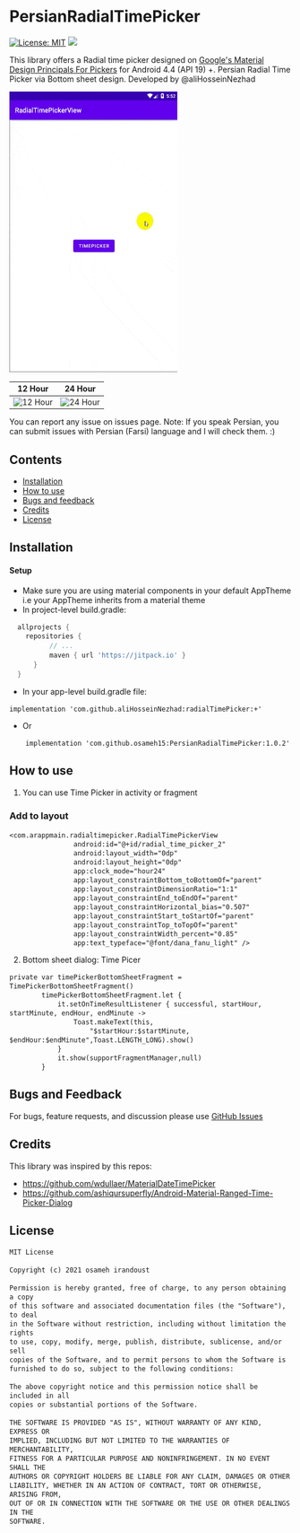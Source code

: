 # PersianRadialTimePicker
[![License: MIT](https://img.shields.io/badge/License-MIT-green.svg)](https://opensource.org/licenses/MIT)
[![](https://jitpack.io/v/osameh15/PersianRadialTimePicker.svg)](https://jitpack.io/#osameh15/PersianRadialTimePicker)

This library offers a Radial time picker designed on [Google's Material Design Principals For Pickers](http://www.google.com/design/spec/components/pickers.html) for Android 4.4 (API 19) +.
Persian Radial Time Picker via Bottom sheet design. Developed by @aliHosseinNezhad

<img src="resources/ezgif.com-gif-maker.gif" height="500" width="300">

12 Hour | 24 Hour
---- | ----
![12 Hour](https://github.com/osameh15/PersianRadialTimePicker/blob/main/resources/12hour.png) | ![24 Hour](https://github.com/osameh15/PersianRadialTimePicker/blob/main/resources/24hour.png)

You can report any issue on issues page. Note: If you speak Persian, you can submit issues with Persian (Farsi) language and I will check them. :)

## Contents

- [Installation](#installation)
- [How to use](#how-to-use)
- [Bugs and feedback](#bugs-and-feedback)
- [Credits](#credits)
- [License](#license)

## Installation

#### Setup
- Make sure you are using material components in your default AppTheme i.e your AppTheme inherits from a material theme
- In project-level build.gradle:
```groovy
  allprojects {
  	repositories {
          // ...
          maven { url 'https://jitpack.io' }
      }
  }
```
- In your app-level build.gradle file: 
```
implementation 'com.github.aliHosseinNezhad:radialTimePicker:+'
```
- Or
```
    implementation 'com.github.osameh15:PersianRadialTimePicker:1.0.2'
```
## How to use

1. You can use Time Picker in activity or fragment
### Add to layout

    <com.arappmain.radialtimepicker.RadialTimePickerView
                    android:id="@+id/radial_time_picker_2"
                    android:layout_width="0dp"
                    android:layout_height="0dp"
                    app:clock_mode="hour24"
                    app:layout_constraintBottom_toBottomOf="parent"
                    app:layout_constraintDimensionRatio="1:1"
                    app:layout_constraintEnd_toEndOf="parent"
                    app:layout_constraintHorizontal_bias="0.507"
                    app:layout_constraintStart_toStartOf="parent"
                    app:layout_constraintTop_toTopOf="parent"
                    app:layout_constraintWidth_percent="0.85"
                    app:text_typeface="@font/dana_fanu_light" />
 
2. Bottom sheet dialog: Time Picer 
```
private var timePickerBottomSheetFragment = TimePickerBottomSheetFragment()
        timePickerBottomSheetFragment.let {
            it.setOnTimeResultListener { successful, startHour, startMinute, endHour, endMinute ->
                Toast.makeText(this,
                    "$startHour:$startMinute, $endHour:$endMinute",Toast.LENGTH_LONG).show()
            }
            it.show(supportFragmentManager,null)
        }
 ```
 
## Bugs and Feedback

For bugs, feature requests, and discussion please use [GitHub Issues](https://github.com/osameh15/PersianRadialTimePicker/issues)

## Credits

This library was inspired by this repos:

- https://github.com/wdullaer/MaterialDateTimePicker
- https://github.com/ashiqursuperfly/Android-Material-Ranged-Time-Picker-Dialog

## License
```
MIT License

Copyright (c) 2021 osameh irandoust

Permission is hereby granted, free of charge, to any person obtaining a copy
of this software and associated documentation files (the "Software"), to deal
in the Software without restriction, including without limitation the rights
to use, copy, modify, merge, publish, distribute, sublicense, and/or sell
copies of the Software, and to permit persons to whom the Software is
furnished to do so, subject to the following conditions:

The above copyright notice and this permission notice shall be included in all
copies or substantial portions of the Software.

THE SOFTWARE IS PROVIDED "AS IS", WITHOUT WARRANTY OF ANY KIND, EXPRESS OR
IMPLIED, INCLUDING BUT NOT LIMITED TO THE WARRANTIES OF MERCHANTABILITY,
FITNESS FOR A PARTICULAR PURPOSE AND NONINFRINGEMENT. IN NO EVENT SHALL THE
AUTHORS OR COPYRIGHT HOLDERS BE LIABLE FOR ANY CLAIM, DAMAGES OR OTHER
LIABILITY, WHETHER IN AN ACTION OF CONTRACT, TORT OR OTHERWISE, ARISING FROM,
OUT OF OR IN CONNECTION WITH THE SOFTWARE OR THE USE OR OTHER DEALINGS IN THE
SOFTWARE.
```

